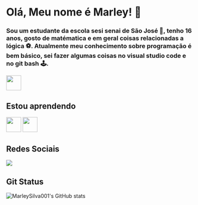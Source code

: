 # Olá, Meu nome é Marley! 🐲



### Sou um estudante da escola sesi senai de São José 🏢, tenho 16 anos, gosto de matématica e em geral coisas relacionadas a lógica ⚽. Atualmente meu conhecimento sobre programação é bem básico, sei fazer algumas coisas no visual studio code e no git bash 🕹.


 <img src="https://cdn.jsdelivr.net/gh/devicons/devicon/icons/android/android-original.svg" width="40" height="40"/>         

## Estou aprendendo
<img src="https://cdn.jsdelivr.net/gh/devicons/devicon/icons/java/java-original.svg" width="40" height="40"/> 
<img src="https://cdn.jsdelivr.net/gh/devicons/devicon/icons/linux/linux-original.svg" width="40" height="40"/>

## Redes Sociais
<div>
<a href="https://instagram.com/marleysilva001/" target="_blank"><img src="https://img.shields.io/badge/-Instagram-%23E4405F?style=for-the-badge&logo=instagram&logoColor=white" target="_blank"></a>
</div>

## Git Status
![MarleySilva001's GitHub stats](https://github-readme-stats.vercel.app/api?username=MarleySilva001&show_icons=true&theme=tokyonight)

